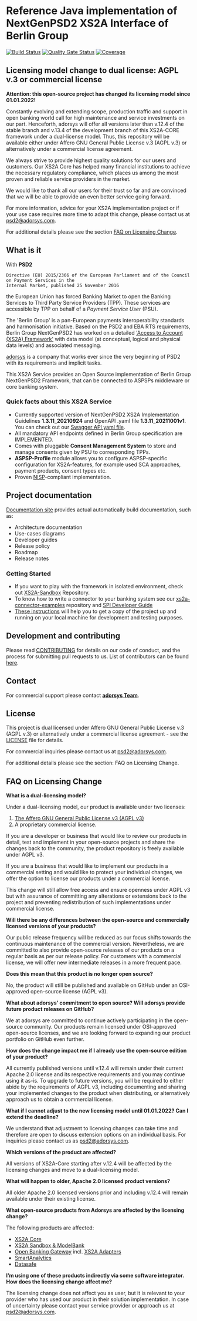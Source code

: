 # Reference Java implementation of NextGenPSD2 XS2A Interface of Berlin Group
[![Build Status](https://travis-ci.com/adorsys/xs2a.svg?branch=develop)](https://travis-ci.com/adorsys/xs2a)
[![Quality Gate Status](https://sonarcloud.io/api/project_badges/measure?project=adorsys_xs2a&metric=alert_status)](https://sonarcloud.io/dashboard?id=adorsys_xs2a)
[![Coverage](https://sonarcloud.io/api/project_badges/measure?project=adorsys_xs2a&metric=coverage)](https://sonarcloud.io/dashboard?id=adorsys_xs2a)

## Licensing model change to dual license: AGPL v.3 or commercial license

**Attention: this open-source project has changed its licensing model since 01.01.2022!**

Constantly evolving and extending scope, production traffic and support in open banking
world call for high maintenance and service investments on our part.
Henceforth, adorsys will offer all versions later than v.12.4 of the stable branch and v.13.4 of the development branch of this XS2A-CORE framework
under a dual-license model. Thus, this repository will be available either under Affero GNU
General Public License v.3 (AGPL v.3) or alternatively under a commercial license agreement.

We always strive to provide highest quality solutions for our users and customers. Our XS2A
Core has helped many financial institutions to achieve the necessary regulatory compliance,
which places us among the most proven and reliable service providers in the market.

We would like to thank all our users for their trust so far and are convinced that we will be
able to provide an even better service going forward.

For more information, advice for your XS2A implementation project or if your use case
requires more time to adapt this change, please contact us at psd2@adorsys.com.

For additional details please see the section [FAQ on Licensing Change](https://github.com/adorsys/xs2a#faq-on-licensing-change).

## What is it

With **PSD2** 
```
Directive (EU) 2015/2366 of the European Parliament and of the Council on Payment Services in the
Internal Market, published 25 November 2016
```
 the European Union has forced Banking Market to open the Banking Services to Third Party Service Providers (TPP).
These services are accessible by TPP on behalf of a *Payment Service User* (PSU).

The 'Berlin Group' is a pan-European payments interoperability standards and harmonisation initiative.
Based on the PSD2 and EBA RTS requirements, Berlin Group NextGenPSD2 has worked on a detailed 
['Access to Account  (XS2A) Framework'](https://www.berlin-group.org/psd2-access-to-bank-accounts) with data model
(at conceptual, logical and physical data levels) and associated messaging.

[adorsys](https://adorsys-platform.de/solutions/xs2a-core/) is a company that works ever since the very beginning of PSD2 with its requirements and implicit tasks.

This XS2A Service provides an Open Source implementation of Berlin Group NextGenPSD2 Framework, that can be connected to ASPSPs middleware or core banking system.

### Quick facts about this XS2A Service

* Currently supported version of NextGenPSD2 XS2A Implementation Guidelines **1.3.11_20210924** and OpenAPI .yaml file **1.3.11_20211001v1**.<br>
You can check out our [Swagger API yaml file](xs2a-impl/src/main/resources/static/psd2-api_v1.3.11-2021-10-01v1.yaml).
* All mandatory API endpoints defined in Berlin Group specification are IMPLEMENTED.
* Comes with pluggable **Consent Management System** to store and manage consents given by PSU to corresponding TPPs.
* **ASPSP-Profile** module allows you to configure ASPSP-specific configuration for XS2A-features, for example used SCA approaches, payment products, consent types etc.
* Proven [NISP](https://nisp.online)-compliant implementation.

## Project documentation

[Documentation site](https://adorsys.github.io/xs2a/) provides actual automatically build documentation, such as:
* Architecture documentation
* Use-cases diagrams
* Developer guides
* Release policy
* Roadmap
* Release notes

### Getting Started

* If you want to play with the framework in isolated environment, check out [XS2A-Sandbox](https://github.com/adorsys/xs2a-sandbox) Repository.
* To know how to write a connector to your banking system see our [xs2a-connector-examples](https://github.com/adorsys/xs2a-connector-examples) repository and [SPI Developer Guide](https://adorsys.github.io/xs2a/SPI%20Developer%20Guide/SPI_Developer_Guide.html)
* [These instructions](doc/GETTING_STARTED.adoc) will help you to get a copy of the project up and running on your local machine for development and testing purposes. 

## Development and contributing

Please read [CONTRIBUTING](doc/CONTRIBUTING.md) for details on our code of conduct, and the process for submitting pull requests to us.
List of contributors can be found [here](doc/contributors.md).

## Contact

For commercial support please contact **[adorsys Team](https://adorsys-platform.de/solutions/)**.

## License

This project is dual licensed under Affero GNU General Public License v.3 (AGPL v.3) or alternatively under a commercial license agreement - see the [LICENSE](LICENSE) file for details.

For commercial inquiries please contact us at psd2@adorsys.com.

For additional details please see the section: FAQ on Licensing Change.

## FAQ on Licensing Change

**What is a dual-licensing model?**

Under a dual-licensing model, our product is available under two licenses:
1. [The Affero GNU General Public License v3 (AGPL v3)](https://www.gnu.org/licenses/agpl-3.0.en.html)
2. A proprietary commercial license. 
   
If you are a developer or business that would like to review our products in detail, test and
   implement in your open-source projects and share the changes back to the community, the product
   repository is freely available under AGPL v3.
   
If you are a business that would like to implement our products in a commercial setting and would
   like to protect your individual changes, we offer the option to license our products under a
   commercial license.
   
This change will still allow free access and ensure openness under AGPL v3 but with assurance of
   committing any alterations or extensions back to the project and preventing redistribution of such
   implementations under commercial license.

**Will there be any differences between the open-source and commercially licensed versions of your products?**

Our public release frequency will be reduced as our focus shifts towards the continuous
   maintenance of the commercial version. Nevertheless, we are committed to also provide
   open-source releases of our products on a regular basis as per our release policy.
   For customers with a commercial license, we will offer new intermediate releases in a more
   frequent pace.
   
**Does this mean that this product is no longer open source?**
   
No, the product will still be published and available on GitHub under an OSI-approved open-source
   license (AGPL v3).

**What about adorsys’ commitment to open source? Will adorsys provide future product releases on GitHub?**

We at adorsys are committed to continue actively participating in the open-source community. Our
products remain licensed under OSI-approved open-source licenses, and we are looking forward to
expanding our product portfolio on GitHub even further.

**How does the change impact me if I already use the open-source edition of your product?**

All currently published versions until v.12.4 will remain under their current Apache 2.0 license and its
respective requirements and you may continue using it as-is. To upgrade to future versions, you will
be required to either abide by the requirements of AGPL v3, including documenting and sharing your
implemented changes to the product when distributing, or alternatively approach us to obtain a
commercial license.

**What if I cannot adjust to the new licensing model until 01.01.2022? Can I extend the deadline?**

We understand that adjustment to licensing changes can take time and therefore are open to discuss
extension options on an individual basis. For inquiries please contact us as psd2@adorsys.com.

**Which versions of the product are affected?**

All versions of XS2A-Core starting after v.12.4 will be affected by the licensing changes and move to a
dual-licensing model.

**What will happen to older, Apache 2.0 licensed product versions?**

All older Apache 2.0 licensed versions prior and including v.12.4 will remain available under their
existing license.

**What open-source products from Adorsys are affected by the licensing change?**

The following products are affected:
- [XS2A Core](https://github.com/adorsys/xs2a)
- [XS2A Sandbox & ModelBank](https://github.com/adorsys/XS2A-Sandbox)
- [Open Banking Gateway](https://github.com/adorsys/open-banking-gateway) incl. [XS2A Adapters](https://github.com/adorsys/xs2a-adapter)
- [SmartAnalytics](https://github.com/adorsys/smartanalytics)
- [Datasafe](https://github.com/adorsys/datasafe)

**I’m using one of these products indirectly via some software integrator. How does the licensing
change affect me?**

The licensing change does not affect you as user, but it is relevant to your provider who has used our
product in their solution implementation. In case of uncertainty please contact your service provider
or approach us at psd2@adorsys.com.
